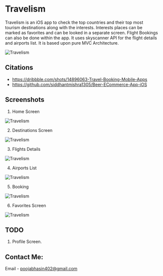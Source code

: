 # Travelism
Travelism is an iOS app to check the top countries and their top most tourism destinations along with the interests.
Interests places can be marked as favorites and can be looked in a separate screen. Flight Bookings can also be done within the app.
It uses skyscanner API for the flight details and airports list.
It is based upon pure MVC Architecture.


![Travelism](Resources/Travelism.gif)

## Citations

* https://dribbble.com/shots/14896063-Travel-Booking-Mobile-Apps
* https://github.com/siddhantmishra1305/Beer-ECommerce-App-iOS

## Screenshots

1. Home Screen

![Travelism](Resources/HomeScreen)

2. Destinations Screen

![Travelism](Resources/Destinations)

3. Flights Details

![Travelism](Resources/FlightsList)

4. Airports List

![Travelism](Resources/AirportsList)

5. Booking

![Travelism](Resources/Booking)

6. Favorites Screen

![Travelism](Resources/Favorites)

## TODO

1. Profile Screen.


## Contact Me:

Email - poojabhasin402@gmail.com








